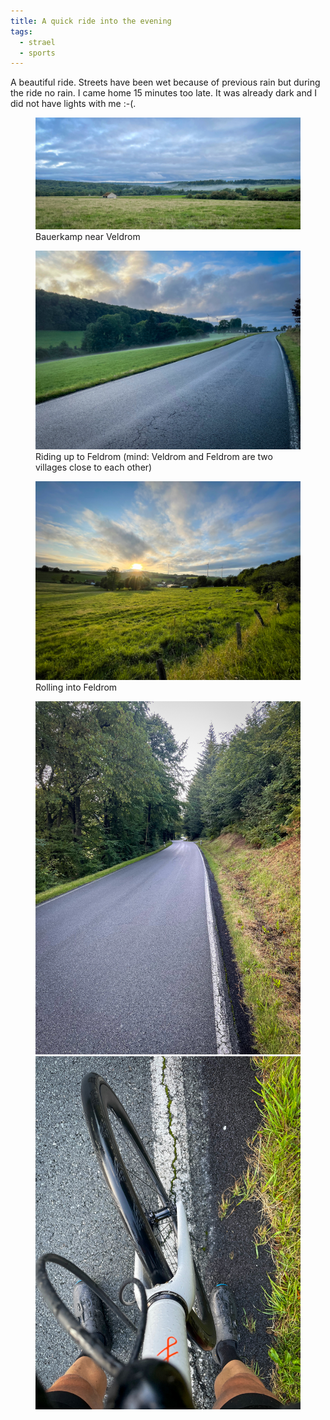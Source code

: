 ```yaml
---
title: A quick ride into the evening
tags: 
  - strael
  - sports
---
```

A beautiful ride. Streets have been wet because of previous rain but during the ride no rain. I came home 15 minutes too late. It was already dark and I did not have lights with me :-(.

<figure class="hero">
<img src="/img/strael/IMG_4538.jpg" alt="A misty green valley with woods and meadows">
<figcaption>Bauerkamp near Veldrom</figcaption>
</figure>

<figure>
<img src="/img/strael/IMG_4534.jpg" alt="A winding, uphill road with a green, misty pasture on the left side">
<figcaption>Riding up to Feldrom (mind: Veldrom and Feldrom are two villages close to each other)</figcaption>
</figure>

<figure>
<img src="/img/strael/IMG_4536.jpg" alt="A warm sunset over a hilly pasture landscape with cows">
<figcaption>Rolling into Feldrom</figcaption>
</figure>

<figure class="split hero">
<img src="/img/strael/IMG_4533.jpg" alt="An ascending wet road through dense forest">
<img src="/img/strael/IMG_4532.jpg" alt="The legs of a person standing over a white Fairlight Strael bicycle">
</figure>